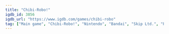 ```yaml
---
title: "Chibi-Robo!"
igdb_id: 3856
igdb_url: "https://www.igdb.com/games/chibi-robo"
tag: ["Main game", "Chibi-Robo!", "Nintendo", "Bandai", "Skip Ltd.", "Platform", "Adventure", "Single player", "Third person", "Action", "Sandbox"]
---
```

